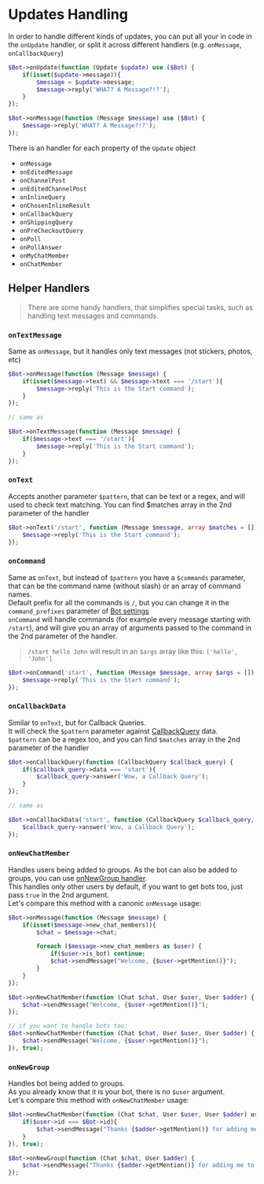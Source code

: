 # Updates Handling

In order to handle different kinds of updates, you can put all your in code in the `onUpdate` handler, or split it across different handlers (e.g. `onMessage`, `onCallbackQuery`)

```php
$Bot->onUpdate(function (Update $update) use ($Bot) {
    if(isset($update->message)){
        $message = $update->message;
        $message->reply('WHAT? A Message?!?');
    }
});
```

```php
$Bot->onMessage(function (Message $message) use ($Bot) {
    $message->reply('WHAT? A Message?!?');
});
```

There is an handler for each property of the `Update` object

- `onMessage`  
- `onEditedMessage`  
- `onChannelPost`  
- `onEditedChannelPost`  
- `onInlineQuery`  
- `onChosenInlineResult`  
- `onCallbackQuery`  
- `onShippingQuery`  
- `onPreCheckoutQuery`  
- `onPoll`  
- `onPollAnswer`  
- `onMyChatMember`  
- `onChatMember`  

## Helper Handlers

> There are some handy handlers, that simplifies special tasks, such as handling text messages and commands.  

### `onTextMessage`

Same as `onMessage`, but it handles only text messages (not stickers, photos, etc)  

```php
$Bot->onMessage(function (Message $message) {
    if(isset($message->text) && $message->text === '/start'){
        $message->reply('This is the Start command');
    }
});

// same as

$Bot->onTextMessage(function (Message $message) {
    if($message->text === '/start'){
        $message->reply('This is the Start command');
    }
});
```

### `onText`

Accepts another parameter `$pattern`, that can be text or a regex, and will used to check text matching. You can find $matches array in the 2nd parameter of the handler

```php
$Bot->onText('/start', function (Message $message, array $matches = []) {
    $message->reply('This is the Start command');
});
```

### `onCommand`

Same as `onText`, but instead of `$pattern` you have a `$commands` parameter, that can be the command name (without slash) or an array of command names.  
Default prefix for all the commands is `/`, but you can change it in the `command_prefixes` parameter of [Bot settings](construct.md)  
`onCommand` will handle commands (for example every message starting with `/start`), and will give you an array of arguments passed to the command in the 2nd parameter of the handler.  
> `/start hello John` will result in an `$args` array like this: `['hello', 'John']`

```php
$Bot->onCommand('start', function (Message $message, array $args = []) {
    $message->reply('This is the Start command');
});
```

### `onCallbackData`

Similar to `onText`, but for Callback Queries.  
It will check the `$pattern` parameter against [CallbackQuery](types/CallbackQuery.md) data.  
`$pattern` can be a regex too, and you can find `$matches` array in the 2nd parameter of the handler

```php
$Bot->onCallbackQuery(function (CallbackQuery $callback_query) {
    if($callback_query->data === 'start'){
        $callback_query->answer('Wow, a Callback Query');
    }
});

// same as

$Bot->onCallbackData('start', function (CallbackQuery $callback_query, array $matches = []) {
    $callback_query->answer('Wow, a Callback Query');
});
```

### `onNewChatMember`

Handles users being added to groups. As the bot can also be added to groups, you can use [onNewGroup handler](#onnewgroup).  
This handles only other users by default, if you want to get bots too, just pass `true` in the 2nd argument.  
Let's compare this method with a canonic `onMessage` usage:  

```php
$Bot->onMessage(function (Message $message) {
    if(isset($message->new_chat_members)){
        $chat = $message->chat;

        foreach ($message->new_chat_members as $user) {
            if($user->is_bot) continue;
            $chat->sendMessage("Welcome, {$user->getMention()}");
        }
    }
});
```
```php
$Bot->onNewChatMember(function (Chat $chat, User $user, User $adder) {
    $chat->sendMessage("Welcome, {$user->getMention()}");
});

// if you want to handle bots too:
$Bot->onNewChatMember(function (Chat $chat, User $user, User $adder) {
    $chat->sendMessage("Welcome, {$user->getMention()}");
}), true);
```

### `onNewGroup`

Handles bot being added to groups.  
As you already know that it is your bot, there is no `$user` argument.  
Let's compare this method with `onNewChatMember` usage:  


```php
$Bot->onNewChatMember(function (Chat $chat, User $user, User $adder) use ($Bot) {
    if($user->id === $Bot->id){
        $chat->sendMessage("Thanks {$adder->getMention()} for adding me to this group!");
    }
}), true);
```
```php
$Bot->onNewGroup(function (Chat $chat, User $adder) {
    $chat->sendMessage("Thanks {$adder->getMention()} for adding me to this group!");
});
```

